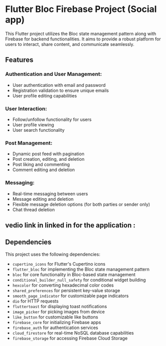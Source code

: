 # Flutter Bloc Firebase Project (Social app)

This Flutter project utilizes the Bloc state management pattern along with Firebase for backend functionalities. It aims to provide a robust platform for users to interact, share content, and communicate seamlessly.

## Features

### Authentication and User Management:
- User authentication with email and password
- Registration validation to ensure unique emails
- User profile editing capabilities

### User Interaction:
- Follow/unfollow functionality for users
- User profile viewing
- User search functionality

### Post Management:
- Dynamic post feed with pagination
- Post creation, editing, and deletion
- Post liking and commenting
- Comment editing and deletion

### Messaging:
- Real-time messaging between users
- Message editing and deletion
- Flexible message deletion options (for both parties or sender only)
- Chat thread deletion

## vedio link in linked in for the application :


## Dependencies

This project uses the following dependencies:

- `cupertino_icons` for Flutter's Cupertino icons
- `flutter_bloc` for implementing the Bloc state management pattern
- `bloc` for core functionality in Bloc-based state management
- `conditional_builder_null_safety` for conditional widget building
- `hexcolor` for converting hexadecimal color codes
- `shared_preferences` for persistent key-value storage
- `smooth_page_indicator` for customizable page indicators
- `dio` for HTTP requests
- `fluttertoast` for displaying toast notifications
- `image_picker` for picking images from device
- `like_button` for customizable like buttons
- `firebase_core` for initializing Firebase apps
- `firebase_auth` for authentication services
- `cloud_firestore` for real-time NoSQL database capabilities
- `firebase_storage` for accessing Firebase Cloud Storage




 
